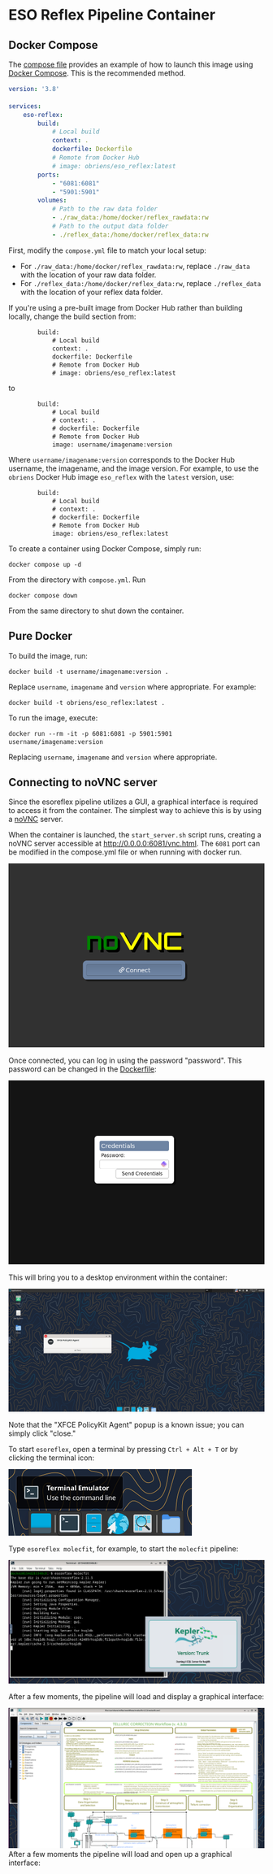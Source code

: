 # ESO Reflex Pipeline Container

## Docker Compose

The [compose file](./compose.yml) provides an example of how to launch this image using [Docker Compose](https://docs.docker.com/compose/). This is the recommended method.

```yaml
version: '3.8'

services:
    eso-reflex:
        build:
            # Local build
            context: .
            dockerfile: Dockerfile
            # Remote from Docker Hub
            # image: obriens/eso_reflex:latest
        ports:
            - "6081:6081"
            - "5901:5901"
        volumes:
            # Path to the raw data folder
            - ./raw_data:/home/docker/reflex_rawdata:rw
            # Path to the output data folder
            - ./reflex_data:/home/docker/reflex_data:rw
```

First, modify the `compose.yml` file to match your local setup:

* For `./raw_data:/home/docker/reflex_rawdata:rw`, replace `./raw_data` with the location of your raw data folder.
* For `./reflex_data:/home/docker/reflex_data:rw`, replace `./reflex_data` with the location of your reflex data folder.

If you're using a pre-built image from Docker Hub rather than building locally, change the build section from:
```
        build:
            # Local build
            context: .
            dockerfile: Dockerfile
            # Remote from Docker Hub
            # image: obriens/eso_reflex:latest
```
to
```
        build:
            # Local build
            # context: .
            # dockerfile: Dockerfile
            # Remote from Docker Hub
            image: username/imagename:version
```

Where `username/imagename:version` corresponds to the Docker Hub username, the imagename, and the image version. For example, to use the `obriens` Docker Hub image `eso_reflex` with the `latest` version, use:
```
        build:
            # Local build
            # context: .
            # dockerfile: Dockerfile
            # Remote from Docker Hub
            image: obriens/eso_reflex:latest
```

To create a container using Docker Compose, simply run:
```
docker compose up -d
```
From the directory with `compose.yml`. Run
```
docker compose down
```
From the same directory to shut down the container.


## Pure Docker

To build the image, run:
```
docker build -t username/imagename:version .  
```
Replace `username`, `imagename` and `version` where appropriate. For example:
```
docker build -t obriens/eso_reflex:latest .
```

To run the image, execute:
```
docker run --rm -it -p 6081:6081 -p 5901:5901 username/imagename:version
```
Replacing `username`, `imagename` and `version` where appropriate.

## Connecting to noVNC server

Since the esoreflex pipeline utilizes a GUI, a graphical interface is required to access it from the container. The simplest way to achieve this is by using a [noVNC](https://novnc.com/info.html) server.

When the container is launched, the `start_server.sh` script runs, creating a noVNC server accessible at http://0.0.0.0:6081/vnc.html. The `6081` port can be modified in the compose.yml file or when running with docker run.

![noVNC Landing page](images/noVNC-page.png)


Once connected, you can log in using the password "password". This password can be changed in the [Dockerfile](Dockerfile):

![noVNC Login](images/noVNC-login.png)

This will bring you to a desktop environment within the container:

![noVNC Desktop](images/noVNC-desktop.png)

Note that the "XFCE PolicyKit Agent" popup is a known issue; you can simply click "close."

To start `esoreflex`, open a terminal by pressing `Ctrl + Alt + T` or by clicking the terminal icon:

![Terminal icon](images/noVNC-terminal-icon.png)

Type `esoreflex molecfit`, for example, to start the `molecfit` pipeline:

![Launching molecfit](images/noVNC-terminal-molecfit.png)

After a few moments, the pipeline will load and display a graphical interface:

![Kepler GUI](images/noVNC-molecfit-kepler.png)After a few moments the pipeline will load and open up a graphical interface:
